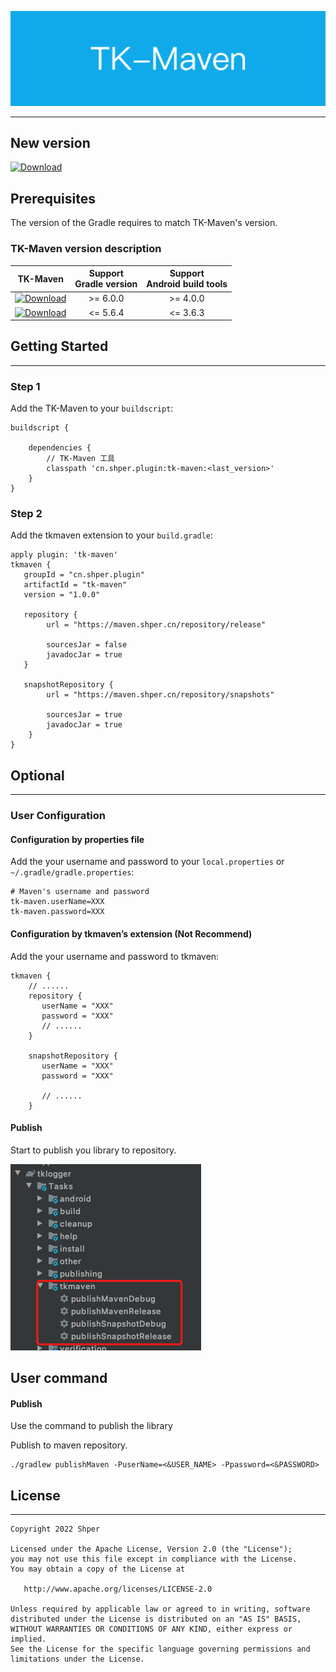 ![TK-Maven](media/guide.png)

-------

## New version

[![Download](https://api.bintray.com/packages/shper/maven/TK-Maven/images/download.svg)](https://bintray.com/shper/maven/TK-Maven)


## Prerequisites

The version of the Gradle requires to match TK-Maven's version.

### TK-Maven version description

| TK-Maven | Support <br /> Gradle version | Support <br /> Android build tools |
|:---:|:---:|:---:|
| [![Download](https://api.bintray.com/packages/shper/maven/TK-Maven/images/download.svg)](https://bintray.com/shper/maven/TK-Maven) | >= 6.0.0 | >= 4.0.0 |
| [![Download](https://api.bintray.com/packages/shper/maven/TK-Maven/images/download.svg?version=1.0.1)](https://bintray.com/shper/maven/TK-Maven/1.0.1/link) | <= 5.6.4 | <= 3.6.3 |


## Getting Started

-------

### Step 1

Add the TK-Maven to your `buildscript`:

```
buildscript {

    dependencies {
        // TK-Maven 工具
        classpath 'cn.shper.plugin:tk-maven:<last_version>'
    }
}
```

### Step 2

Add the tkmaven extension to your `build.gradle`:

```
apply plugin: 'tk-maven'
tkmaven {
   groupId = "cn.shper.plugin"
   artifactId = "tk-maven"
   version = "1.0.0"

   repository {
        url = "https://maven.shper.cn/repository/release"

        sourcesJar = false
        javadocJar = true
   }

   snapshotRepository {
        url = "https://maven.shper.cn/repository/snapshots"

        sourcesJar = true
        javadocJar = true
    }
}
```


## Optional

-------


### User Configuration

#### Configuration by properties file

Add the your username and password to your `local.properties` or `~/.gradle/gradle.properties`:

```
# Maven's username and password
tk-maven.userName=XXX
tk-maven.password=XXX
```


#### Configuration by  tkmaven’s extension (Not Recommend)

Add the your username and password to tkmaven:

```
tkmaven {
    // ......
    repository {
       userName = "XXX"
       password = "XXX"
       // ......
    }

    snapshotRepository {
       userName = "XXX"
       password = "XXX"
       
       // ......
    }
```


#### Publish

Start to publish you library to repository.

![image-20200611180112334](media/image-20200611180112334.png)

## User  command

#### Publish

Use the command to publish the library

Publish to maven repository.

```
./gradlew publishMaven -PuserName=<&USER_NAME> -Ppassword=<&PASSWORD>
```


## License

-------

    Copyright 2022 Shper
    
    Licensed under the Apache License, Version 2.0 (the "License");
    you may not use this file except in compliance with the License.
    You may obtain a copy of the License at
    
       http://www.apache.org/licenses/LICENSE-2.0
    
    Unless required by applicable law or agreed to in writing, software
    distributed under the License is distributed on an "AS IS" BASIS,
    WITHOUT WARRANTIES OR CONDITIONS OF ANY KIND, either express or implied.
    See the License for the specific language governing permissions and
    limitations under the License.
